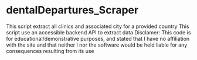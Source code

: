 # dentalDepartures_Scraper
This script extract all clinics and associated city for a provided country This script use an accessible backend API to extract data Disclamer: This code is for educational/demonstrative purposes, and stated that I have no affiliation with the site and that neither  I nor the software would be held liable for any consequences resulting from its use
